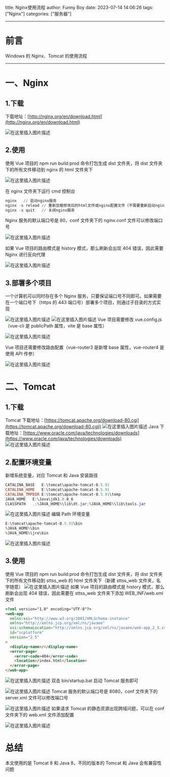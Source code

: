 title: Nginx使用流程
author: Funny Boy
date: 2023-07-14 14:06:26
tags: ["Nginx"]
categories: ["服务器"]

---

# 前言

Windows 的 Nginx、Tomcat 的使用流程

---

# 一、Nginx

## 1.下载

下载地址：[http://nginx.org/en/download.html](http://nginx.org/en/download.html)

![在这里插入图片描述](https://raw.githubusercontent.com/752841728/hexo-picture/main/img/2-1.png)

## 2.使用

使用 Vue 项目的 npm run build:prod 命令打包生成 dist 文件夹，将 dist 文件夹下的所有文件移动到 nginx 的 html 文件夹下

![在这里插入图片描述](https://raw.githubusercontent.com/752841728/hexo-picture/main/img/2-2.png)

在 nginx 文件夹下运行 cmd 控制台

```powershell
nginx	// 启动nginx服务
nginx -s reload	// 重新加载修改后的html文件或nginx配置文件（不需要重新启动nginx服务）
nginx -s quit	// 关闭nginx服务
```

Nginx 服务的默认端口号是 80，conf 文件夹下的 nginx.conf 文件可以修改端口号

![在这里插入图片描述](https://raw.githubusercontent.com/752841728/hexo-picture/main/img/2-3.png)

如果 Vue 项目的路由模式是 history 模式，那么刷新会出现 404 错误，因此需要 Nginx 进行反向代理

![在这里插入图片描述](https://raw.githubusercontent.com/752841728/hexo-picture/main/img/2-4.png)

## 3.部署多个项目

一个计算机可以同时存在多个 Nginx 服务，只要保证端口号不同即可。如果需要在一个端口号下（https 的 443 端口号）部署多个项目，则通过子目录的方式实现

![在这里插入图片描述](https://raw.githubusercontent.com/752841728/hexo-picture/main/img/2-5.png)
![在这里插入图片描述](https://raw.githubusercontent.com/752841728/hexo-picture/main/img/2-6.png)
Vue 项目需要修改 vue.config.js（vue-cli 是 publicPath 属性，vite 是 base 属性）

![在这里插入图片描述](https://raw.githubusercontent.com/752841728/hexo-picture/main/img/2-8.png)

Vue 项目还需要修改路由配置（vue-router3 是新增 base 属性，vue-router4 是使用 API 传参）

![在这里插入图片描述](https://raw.githubusercontent.com/752841728/hexo-picture/main/img/2-7.png)

# 二、Tomcat

## 1.下载

Tomcat 下载地址：[https://tomcat.apache.org/download-80.cgi](https://tomcat.apache.org/download-80.cgil)
![在这里插入图片描述](https://raw.githubusercontent.com/752841728/hexo-picture/main/img/2-9.png)
Java 下载地址：[https://www.oracle.com/java/technologies/downloads](https://www.oracle.com/java/technologies/downloads)
![在这里插入图片描述](https://raw.githubusercontent.com/752841728/hexo-picture/main/img/2-10.png)

## 2.配置环境变量

新增系统变量，对应 Tomcat 和 Java 安装路径

```powershell
CATALINA_BASE	E:\tomcat\apache-tomcat-8.5.91
CATALINA_HOME	E:\tomcat\apache-tomcat-8.5.91
CATALINA_TMPDIR	E:\tomcat\apache-tomcat-8.5.91\temp
JAVA_HOME	E:\Java\jdk1.8.0_6
CLASSPATH	.;%JAVA_HOME%\lib\dt.jar;%JAVA_HOME%\lib\tools.jar
```

![在这里插入图片描述](https://raw.githubusercontent.com/752841728/hexo-picture/main/img/2-11.png)
编辑 Path 环境变量

```powershell
E:\tomcat\apache-tomcat-8.5.91\bin
%JAVA_HOME%\bin
%JAVA_HOME%\jre\bin
```

![在这里插入图片描述](https://raw.githubusercontent.com/752841728/hexo-picture/main/img/2-12.png)

## 3.使用

使用 Vue 项目的 npm run build:prod 命令打包生成 dist 文件夹，将 dist 文件夹下的所有文件移动到 sttss_web 的 html 文件夹下（新建 sttss_web 文件夹，名字随意）
![在这里插入图片描述](https://raw.githubusercontent.com/752841728/hexo-picture/main/img/2-13.png)
如果 Vue 项目的路由模式是 history 模式，那么刷新会出现 404 错误，因此需要在 sttss_web 文件夹下添加 WEB_INF/web.xml 文件

```html
<?xml version="1.0" encoding="UTF-8"?>
<web-app
  xmlns:xsi="http://www.w3.org/2001/XMLSchema-instance"
  xmlns="http://xmlns.jcp.org/xml/ns/javaee"
  xsi:schemaLocation="http://xmlns.jcp.org/xml/ns/javaee/web-app_2_5.xsd"
  id="scplatform"
  version="2.5"
>
  <display-name>/</display-name>
  <error-page>
    <error-code>404</error-code>
    <location>/index.html</location>
  </error-page>
</web-app>
```

![在这里插入图片描述](https://raw.githubusercontent.com/752841728/hexo-picture/main/img/2-14.png)
双击 bin/startup.bat 启动 Tomcat 服务即可

![在这里插入图片描述](https://raw.githubusercontent.com/752841728/hexo-picture/main/img/2-15.png)
Tomcat 服务的默认端口号是 8080，conf 文件夹下的 server.xml 文件可以修改端口号

![在这里插入图片描述](https://raw.githubusercontent.com/752841728/hexo-picture/main/img/2-16.png)
如果请求 Tomcat 的静态资源出现跨域问题，可以在 conf 文件夹下的 web.xml 文件添加配置

![在这里插入图片描述](https://raw.githubusercontent.com/752841728/hexo-picture/main/img/2-17.png)

# 总结

本文使用的是 Tomcat 8 和 Java 8，不同的版本的 Tomcat 和 Java 会有兼容性问题
